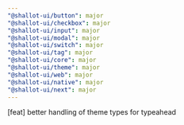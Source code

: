 ```yaml
---
"@shallot-ui/button": major
"@shallot-ui/checkbox": major
"@shallot-ui/input": major
"@shallot-ui/modal": major
"@shallot-ui/switch": major
"@shallot-ui/tag": major
"@shallot-ui/core": major
"@shallot-ui/theme": major
"@shallot-ui/web": major
"@shallot-ui/native": major
"@shallot-ui/next": major
---
```


[feat] better handling of theme types for typeahead
